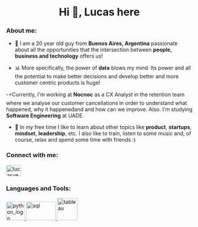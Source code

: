 <h1 align="center">Hi 👋, Lucas here</h1>

<h3 align="left">About me:</h3>

- 🔭 I am a 20 year old guy from **Buenos Aires, Argentina** passionate about all the opportunities that the intersection between **people, business and technology** offers us!

- 📊 More specifically, the power of **data** blows my mind. Its power and all the potential to make better decisions and develop better and more customer centric products is huge!

-⚡Currently, I'm working at **Nocnoc** as a CX Analyst in the retention team where we analyse our customer cancellations in order to understand what happened, why it happenedand and how can we improve. Also. I'm studying **Software Engineering** at UADE.

- 🌱 In my free time I like to learn about other topics like **product**, **startups**, **mindset**, **leadership**, etc. I also like to train, listen to some music and, of course, relax and spend some time with friends :)

<h3 align="left">Connect with me:</h3>
<p align="left">
<a href="https://linkedin.com/in/lucasvegalv" target="blank"><img align="center" src="https://raw.githubusercontent.com/rahuldkjain/github-profile-readme-generator/master/src/images/icons/Social/linked-in-alt.svg" alt="lucasvegalv" height="30" width="40" /></a>
</p>

<h3 align="left">Languages and Tools:</h3>
<p align="left"> 

<a href="https://www.python.org/" target="_blank" rel="noreferrer"> 
<img src="https://upload.wikimedia.org/wikipedia/commons/thumb/c/c3/Python-logo-notext.svg/1024px-Python-logo-notext.svg.png" alt="python_logo" width="50" height="50"/> 
</a> 
 
<a href="https://es.wikipedia.org/wiki/SQL" target="_blank" rel="noreferrer"> 
<img src="https://blog.desafiolatam.com/wp-content/uploads/2018/05/sql-logo.png" alt="sql" width="80" height="50"/> </a>

<a href="https://www.tableau.com/es-es" target="_blank" rel="noreferrer"> 
<img src="https://www.selectdistinct.co.uk/wp-content/uploads/2023/03/Tableau-logo-removebg-preview.png" alt="tableau" width="55" height="60"/> 
</a>
